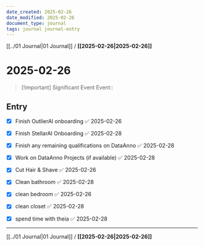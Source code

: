 ```yaml
---
date_created: 2025-02-26
date_modified: 2025-02-26
document_type: journal
tags: journal journal-entry
---
```

[[../01 Journal|01 Journal]] / **[[2025-02-26|2025-02-26]]**
# 2025-02-26

> [!important] Significant Event
> Event:: 

## Entry

- [x] Finish OutlierAI onboarding ✅ 2025-02-26
- [x] Finish StellarAI Onboarding ✅ 2025-02-28
- [x] Finish any remaining qualifications on DataAnno ✅ 2025-02-28
- [x] Work on DataAnno Projects (if available) ✅ 2025-02-28
- [x] Cut Hair & Shave ✅ 2025-02-26
- [x] Clean bathroom ✅ 2025-02-28
- [x] clean bedroom ✅ 2025-02-26
- [x] clean closet ✅ 2025-02-28
- [x] spend time with theia ✅ 2025-02-28


---
[[../01 Journal|01 Journal]] / **[[2025-02-26|2025-02-26]]**